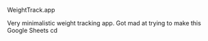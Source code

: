 WeightTrack.app

Very minimalistic weight tracking app. Got mad at trying to make this Google Sheets
cd 